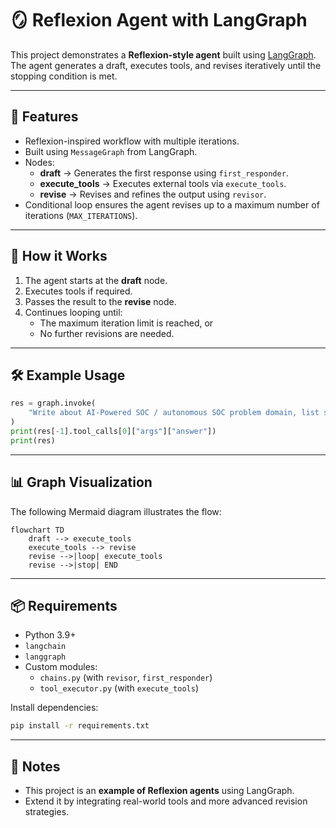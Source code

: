 # 🪞 Reflexion Agent with LangGraph

This project demonstrates a **Reflexion-style agent** built using [LangGraph](https://github.com/langchain-ai/langgraph).  
The agent generates a draft, executes tools, and revises iteratively until the stopping condition is met.

---

## 📌 Features

- Reflexion-inspired workflow with multiple iterations.
- Built using `MessageGraph` from LangGraph.
- Nodes:
  - **draft** → Generates the first response using `first_responder`.
  - **execute_tools** → Executes external tools via `execute_tools`.
  - **revise** → Revises and refines the output using `revisor`.
- Conditional loop ensures the agent revises up to a maximum number of iterations (`MAX_ITERATIONS`).

---

## 🚀 How it Works

1. The agent starts at the **draft** node.
2. Executes tools if required.
3. Passes the result to the **revise** node.
4. Continues looping until:
   - The maximum iteration limit is reached, or
   - No further revisions are needed.

---

## 🛠️ Example Usage

```python
res = graph.invoke(
    "Write about AI-Powered SOC / autonomous SOC problem domain, list startups that do that and raised capital."
)
print(res[-1].tool_calls[0]["args"]["answer"])
print(res)
```

---

## 📊 Graph Visualization

The following Mermaid diagram illustrates the flow:

```mermaid
flowchart TD
    draft --> execute_tools
    execute_tools --> revise
    revise -->|loop| execute_tools
    revise -->|stop| END
```

---

## 📦 Requirements

- Python 3.9+
- `langchain`
- `langgraph`
- Custom modules:
  - `chains.py` (with `revisor`, `first_responder`)
  - `tool_executor.py` (with `execute_tools`)

Install dependencies:

```bash
pip install -r requirements.txt
```

---

## 📝 Notes

- This project is an **example of Reflexion agents** using LangGraph.
- Extend it by integrating real-world tools and more advanced revision strategies.
